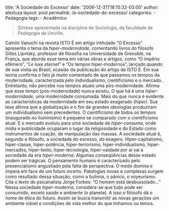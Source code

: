 title: 'A Sociedade do Excesso'
date: '2006-12-31T18:15:32-03:00'
author: alexluza
layout: post
permalink: /a-sociedade-do-excesso/
categories:
    - Pedagogia
tags:
    - Acadêmico

> Síntese apresentada na disciplina de Sociologia, da faculdade de Pedagogia da Univille.

Camilo Vanuchi na revista ISTO É em artigo intitulado “O Excesso” apresenta o tema da *hiper-modernidade,* comentando livros do filosofo Gilles Lipvtsky, professor de filosofia na Universidade de Grenoble, na França, que aborda esse tema em várias obras e artigos, como “O império efêmero”, “*Le luxe eternel”* e “Os tempos hiper-modernos”, lançado quando de sua visita ao Brasil, ocasião da publicação do artigo da ISTO É. Em sua teoria confirma o fato já muito comentado de que passamos os tempos da modernidade, caracterizada pelo individualismo, cientificismo e o mercado. Entretanto, não percebe nos tempos atuais uma pós-modernidade. Afirma que esse tempo (pós-modernidade) nunca existiu. O que há é uma *hiper-modernidade,* uma modernidade consumada. Mais do que nunca é evidente as características da modernidade em seu estado exagerado (*hiper).* Sua tese afirma que a globalização e o fim de grandes ideologias produziram um individualismo sem precedentes. O cientificismo de todos os tempos (inaugurado no iluminismo) é pequeno se comparado com o cientificismo atual. E o mercado evoluiu para uma sociedade de *hiper-consumo,* onde mídia e publicidade ocuparam o lugar da religiosidade e do Estado como instrumentos de coação, de manipulação das massas. A sociedade atual é, segundo o filósofo, a sociedade do excesso, do exagero. Hiper-capitalismo, hiper-classe, hiper-potência, hiper-terrorismo, hiper-individualismo, hiper-mercados, hiper-texto, hiper-tecnologia, hiper-vaidade por aí vai à sociedade da era *hiper-moderna.* Algumas conseqüências desse estado podem ser trágicas. O pensamento humano é caracterizado pelo presencialismo angustiado pela falta de perspectiva. O medo domina e impera em face de um futuro incerto. Patologias novas e complexas surgem como resultado dessa situação, como a bulimia, o pânico, o voyeurismo. Cita o texto do psicanalista Jorge Forbes: “O homem está desbussolado…” Nessa sociedade *hiper-moderna*, considera-se que tudo pode ser consumido, exceto saúde e ambiente (o planeta). A isso o filósofo dá o nome de ética do futuro. Assim se busca transmitir as novas gerações um ambiente viável e condições de vida melhor do que tínhamos ou temos.
